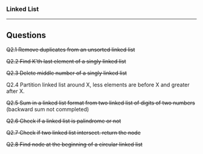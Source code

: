 ### Linked List 

--- 


Questions
--- 
~~Q2.1 Remove duplicates from an unsorted linked list~~


~~Q2.2 Find K'th last element of a singly linked list~~ 

~~Q2.3 Delete middle number of a singly linked list~~

Q2.4 Partition linked list around X, less elements are before X and greater after X. 

~~Q2.5 Sum in a linked list format from two linked list of digits of two numbers~~ (backward sum not commpleted)

~~Q2.6 Check if a linked list is palindrome or not~~

~~Q2.7 Check if two linked list intersect. return the node~~    

~~Q2.8 Find node at the beginning of a circular linked list~~

